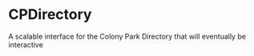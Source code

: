 # CPDirectory
A scalable interface for the Colony Park Directory that will eventually be interactive
